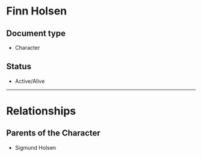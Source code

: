 # Finn Holsen

## Document type

 - Character

## Status

 - Active/Alive

---

# Relationships

## Parents of the Character

 - Sigmund Holsen
